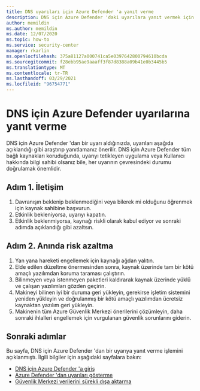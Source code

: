 ```yaml
---
title: DNS uyarıları için Azure Defender 'a yanıt verme
description: DNS için Azure Defender 'daki uyarılara yanıt vermek için gereken adımlar hakkında bilgi edinin
author: memildin
ms.author: memildin
ms.date: 12/07/2020
ms.topic: how-to
ms.service: security-center
manager: rkarlin
ms.openlocfilehash: 375a81127a000741ca5e0397642800794610bcda
ms.sourcegitcommit: f28ebb95ae9aaaff3f87d8388a09b41e0b3445b5
ms.translationtype: MT
ms.contentlocale: tr-TR
ms.lasthandoff: 03/29/2021
ms.locfileid: "96754771"
---
```

# <a name="respond-to-azure-defender-for-dns-alerts"></a>DNS için Azure Defender uyarılarına yanıt verme

DNS için Azure Defender 'dan bir uyarı aldığınızda, uyarıları aşağıda açıklandığı gibi araştırıp yanıtlamanız önerilir. DNS için Azure Defender tüm bağlı kaynakları koruduğunda, uyarıyı tetikleyen uygulama veya Kullanıcı hakkında bilgi sahibi olsanız bile, her uyarının çevresindeki durumu doğrulamak önemlidir.  


## <a name="step-1-contact"></a>Adım 1. İletişim

1. Davranışın beklenip beklenmediğini veya bilerek mi olduğunu öğrenmek için kaynak sahibine başvurun.
1. Etkinlik bekleniyorsa, uyarıyı kapatın.
1. Etkinlik beklenmiyorsa, kaynağı riskli olarak kabul ediyor ve sonraki adımda açıklandığı gibi azaltsın.

## <a name="step-2-immediate-mitigation"></a>Adım 2. Anında risk azaltma 

1. Yan yana hareketi engellemek için kaynağı ağdan yalıtın.
1. Elde edilen düzeltme önermesinden sonra, kaynak üzerinde tam bir kötü amaçlı yazılımdan koruma taraması çalıştırın.
1. Bilinmeyen veya istenmeyen paketleri kaldırarak kaynak üzerinde yüklü ve çalışan yazılımları gözden geçirin.
1. Makineyi bilinen iyi bir duruma geri yükleyin, gerekirse işletim sistemini yeniden yükleyin ve doğrulanmış bir kötü amaçlı yazılımdan ücretsiz kaynaktan yazılım geri yükleyin.
1. Makinenin tüm Azure Güvenlik Merkezi önerilerini çözümleyin, daha sonraki ihlalleri engellemek için vurgulanan güvenlik sorunlarını giderin.


## <a name="next-steps"></a>Sonraki adımlar

Bu sayfa, DNS için Azure Defender 'dan bir uyarıya yanıt verme işlemini açıklanmıştı. İlgili bilgiler için aşağıdaki sayfalara bakın:

- [DNS için Azure Defender 'a giriş](defender-for-dns-introduction.md)
- [Azure Defender 'dan uyarıları gösterme](alerts-suppression-rules.md)
- [Güvenlik Merkezi verilerini sürekli dışa aktarma](continuous-export.md)